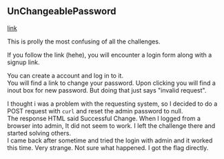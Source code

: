 ## UnChangeablePassword

[link](https://clickme.herocharge.repl.co)

This is prolly the most confusing of all the challenges. 

If you follow the link (hehe), you will encounter a login form along with a signup link.

You can create a account and log in to it.  
You will find a link to change your password. Upon clicking you will find a inout box for new password. But doing that just says "invalid request".

I thought i was a problem with the requesting system, so I decided to do a POST request with `curl` and reset the admin password to null.  
The response HTML said Successful Change. When I logged from a browser into admin, It did not seem to work. I left the challenge there and started solving others.  
I came back after sometime and tried the login with admin and it worked this time. Very strange. Not sure what happened. I got the flag directly.
